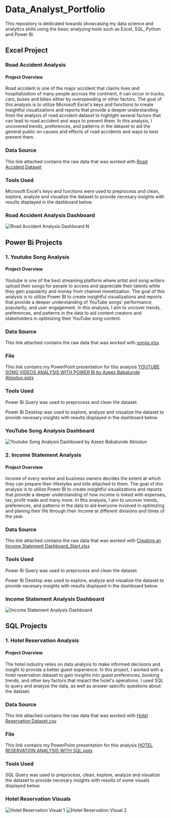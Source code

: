 # Data_Analyst_Portfolio

This repository is dedicated towards showcasing my data science and analytics skills using the basic analyzing tools such as Excel, SQL, Python and Power Bi
## Excel Project
### Road Accident Analysis

#### Project Overview

Road accident is one of the major accident that claims lives and hospitalization of many people accross the continent, it can occur in trucks, cars, buses and bikes either by overspeeding or other factors.
The goal of this analysis is to utilize Microsoft Excel's keys and functions to create insightful visualizations and reports that provide a deeper understanding from the analysis of road accident dataset to highlight several factors that can lead to road accident and ways to prevent them.
In this analysis, I uncovered trends, preferences, and patterns in the dataset to aid the general public on causes and effects of road accidents and ways to best prevent them.

### Data Source
This link attached contains the raw data that was worked with
[Road Accident Dataset](https://github.com/AzeezBabatunde/Data_Analyst_Portfolio/blob/main/Excel%20Projects/Road%20accident%20data.xlsb)

### Tools Used

Microsoft Excel's keys and functions were used to preprocess and clean, explore, analyze and visualize the dataset to provide necesary insights with results displayed in the dashboard below.

### Road Accident Analysis Dashboard
![Road Accident Analysis Dashboard N](https://github.com/user-attachments/assets/faf070f5-d6d1-4535-9041-813e9aa0cc5c)


## Power Bi Projects
### 1. Youtube Song Analysis

#### Project Overview

Youtube is one of the best streaming platform where artist and song writers upload their songs for people to access and appreciate their talents while they gain popularity and money from channel monetization.
The goal of this analysis is to utilize Power BI to create insightful visualizations and reports that provide a deeper understanding of YouTube songs' performance, popularity, and user engagement.
In this analysis, I aim to uncover trends, preferences, and patterns in the data to aid content creators and stakeholders in optimizing their YouTube song content.

### Data Source
This link attached contains the raw data that was worked with
[songs.xlsx](https://github.com/user-attachments/files/16119813/songs.xlsx)

### File
This link contains my PowerPoint presentation for this analysis
[YOUTUBE SONG VIDEOS ANALYSIS WITH POWER Bi by Azeez Babatunde Abiodun.pptx](https://github.com/user-attachments/files/16119863/YOUTUBE.SONG.VIDEOS.ANALYSIS.WITH.POWER.Bi.by.Azeez.Babatunde.Abiodun.pptx)


### Tools Used

Power Bi Query was used to preprocess and clean the dataset.

Power Bi Desktop was used to explore, analyze and visualize the dataset to provide necesary insights with results displayed in the dashboard below.

###                                     YouTube Song Analysis Dashboard
![Youtube Song Analysis Dashboard by Azeez Babatunde Abiodun](https://github.com/AzeezBabatunde/Data_Analyst_Portfolio/assets/170113526/1175cc57-8acd-4710-9a89-80cd8032401d)

### 2. Income Statement Analysis

#### Project Overview

Income of every worker and business owners decides the extent at which they can prepare their lifestyles and bills attached to them.
The goal of this analysis is to utilize Power BI to create insightful visualizations and reports that provide a deeper understanding of how income is linked with expenses, tax, profit made and many more.
In this analysis, I aim to uncover trends, preferences, and patterns in the data to aid everyone involved in optimizing and planing their life through their income at different divisions and times of the year.

### Data Source
This link attached contains the raw data that was worked with
[Creating an Income Statement Dashboard_Start.xlsx](https://github.com/user-attachments/files/16119906/Creating.an.Income.Statement.Dashboard_Start.xlsx)

### Tools Used

Power Bi Query was used to preprocess and clean the dataset.

Power Bi Desktop was used to explore, analyze and visualize the dataset to provide necesary insights with results displayed in the dashboard below.

###                                     Income Statement Analysis Dashboard
![Income Statement Analysis Dashboard](https://github.com/AzeezBabatunde/Data_Analyst_Portfolio/assets/170113526/a32f935a-9954-4d33-b4a4-e7fcdfdddd40)



## SQL Projects
### 1. Hotel Reservation Analysis

#### Project Overview

The hotel industry relies on data analysis to make informed decisions and insight to provide a better guest experience. 
In this project, I worked with a hotel reservation dataset to gain insights into guest preferences, booking trends, and other key factors that impact the hotel's operations. 
I used SQL to query and analyze the data, as well as answer specific questions about the dataset. 

### Data Source
This link attached contains the raw data that was worked with
[Hotel Reservation Dataset.csv](https://github.com/user-attachments/files/16119998/Hotel.Reservation.Dataset.csv)

### File
This link contains my PowerPoint presentation for this analysis
[HOTEL RESERVATION ANALYSIS WITH SQL.pptx](https://github.com/user-attachments/files/16120014/HOTEL.RESERVATION.ANALYSIS.WITH.SQL.pptx)

### Tools Used

 SQL Query was used to preprocess, clean, explore, analyze and visualize the dataset to provide necesary insights with results of some visuals displayed below.

 ### Hotel Reservation Visuals
 ![Hotel Reservation Visual 1](https://github.com/AzeezBabatunde/Data_Analyst_Portfolio/assets/170113526/1157390c-dba6-4ef0-ab32-cade347a9b05)    ![Hotel Reservation Visual 2](https://github.com/AzeezBabatunde/Data_Analyst_Portfolio/assets/170113526/9f2edd49-3c40-4421-9e56-e97ac9af5b07)


